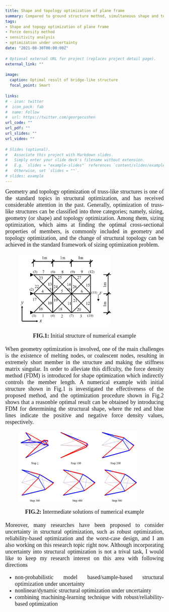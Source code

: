 ```yaml
---
title: Shape and topology optimization of plane frame
summary: Compared to ground structure method, simultaneous shape and topology optimization can start from a rather sparse initial structure where not all the possible connections among the nodes are needed.
tags:
- Shape and topogy optimization of plane frame
- Force density method
- sensitivity analysis
- optimization under uncertainty
date: "2021-08-30T00:00:00Z"

# Optional external URL for project (replaces project detail page).
external_link: ""

image:
  caption: Optimal result of bridge-like structure
  focal_point: Smart

links:
# - icon: twitter
#  icon_pack: fab
#  name: Follow
#  url: https://twitter.com/georgecushen
url_code: ""
url_pdf: ""
url_slides: ""
url_video: ""

# Slides (optional).
#   Associate this project with Markdown slides.
#   Simply enter your slide deck's filename without extension.
#   E.g. `slides = "example-slides"` references `content/slides/example-slides.md`.
#   Otherwise, set `slides = ""`.
# slides: example
---
```

<font size="4" font face = "Times New Roman">
<DIV align="justify">
  Geometry and topology optimization of truss-like structures is one of the standard topics in structural optimization, and has received considerable attention in the past. Generally, optimization of truss-like structures can be classified into three categories; namely, sizing, geometry (or shape) and topology optimization. Among them, sizing optimization, which aims at finding the optimal cross-sectional properties of members, is commonly included in geometry and topology optimization, and the change of structural topology can be achieved in the standard framework of sizing optimization problem. <br/>
  <figure class="half" style="display:flex; align-items: flex-end">
    <img src="ShapeTopo-2.png" style ="width: 70%; height: 70%"> 
  </figure>
  <DIV align="CENTER">
    <b>FIG.1:</b> Initial structure of numerical example
  </DIV>
  <br/>
  When geometry optimization is involved, one of the main challenges is the existence of melting nodes, or coalescent nodes, resulting in extremely short member in the structure and making the stiffness matrix singular. In order to alleviate this diffculty, the force density method (FDM) is introduced for shape optimization which indirectly controls the member length. A numerical example with initial structure shown in Fig.1 is investigated the effectiveness of the proposed method, and the optimization procedure shown in Fig.2 shows that a reasonble optimal result can be obtained by introducing FDM for determining the structural shape, where the red and blue lines indicate the positive and negative force density values, respectively.
  
  <figure class="half" style="display:flex; align-items: flex-end">
    <img src="ShapeTopo-1.jpg" style ="width: 90%; height: 90%"> 
  </figure>
  <DIV align="CENTER">
    <b>FIG.2:</b> Intermediate solutions of numerical example
  </DIV> 
  <br/>
  Moreover, many researches have been proposed to consider uncertainty in structural optimization, such as robust optimization, reliability-based optimization and the worst-case design, and I am also working on this research topic right now. Although incorporating uncertainty into structural optimization is not a trival task, I would like to keep my research interest on this area with following directions 
<ul>
  <li> non-probabilistic model based/sample-based structural optimization under uncertainty</li>
  <li> nonlinear/dynamic structural optimization under uncertainty </li>
  <li> combining machining-learning technique with robust/reliability-based optimization</li>
</ul>  
</DIV>  



